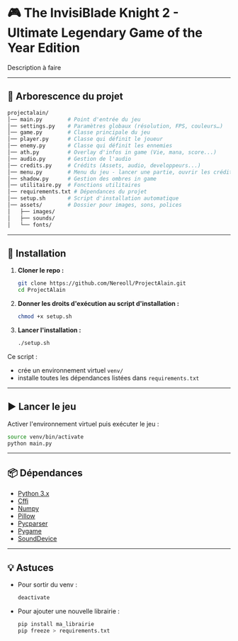 # 🎮 The InvisiBlade Knight 2 - Ultimate Legendary Game of the Year Edition

Description à faire

---

## 📂 Arborescence du projet

```bash
projectalain/
│── main.py        # Point d'entrée du jeu
│── settings.py    # Paramètres globaux (résolution, FPS, couleurs…)
│── game.py        # Classe principale du jeu
│── player.py      # Classe qui définit le joueur
│── enemy.py       # Classe qui définit les ennemies
│── ath.py         # Overlay d'infos in game (Vie, mana, score...)
│── audio.py       # Gestion de l'audio
│── credits.py     # Crédits (Assets, audio, developpeurs...)
│── menu.py        # Menu du jeu - lancer une partie, ouvrir les crédits
│── shadow.py      # Gestion des ombres in game
│── utilitaire.py  # Fonctions utilitaires
│── requirements.txt # Dépendances du projet
│── setup.sh       # Script d'installation automatique
│── assets/        # Dossier pour images, sons, polices
│   ├── images/
│   ├── sounds/
│   └── fonts/
```

---

## 🚀 Installation

1. **Cloner le repo :**

   ```bash
   git clone https://github.com/Nereoll/ProjectAlain.git
   cd ProjectAlain
   ```

2. **Donner les droits d'exécution au script d'installation :**

   ```bash
   chmod +x setup.sh
   ```

3. **Lancer l'installation :**

   ```bash
   ./setup.sh
   ```

Ce script :

- crée un environnement virtuel `venv/`
- installe toutes les dépendances listées dans `requirements.txt`

---

## ▶️ Lancer le jeu

Activer l'environnement virtuel puis exécuter le jeu :

```bash
source venv/bin/activate
python main.py
```

---

## 📦 Dépendances

- [Python 3.x](https://www.python.org/)
- [Cffi](https://pypi.org/project/cffi/)
- [Numpy](https://pypi.org/project/numpy/)
- [Pillow](https://pypi.org/project/pillow/)
- [Pycparser](https://pypi.org/project/pycparser/)
- [Pygame](https://www.pygame.org/)
- [SoundDevice](https://pypi.org/project/sounddevice/)

---

## 💡 Astuces

- Pour sortir du venv :

  ```bash
  deactivate
  ```

- Pour ajouter une nouvelle librairie :

  ```bash
  pip install ma_librairie
  pip freeze > requirements.txt
  ```

